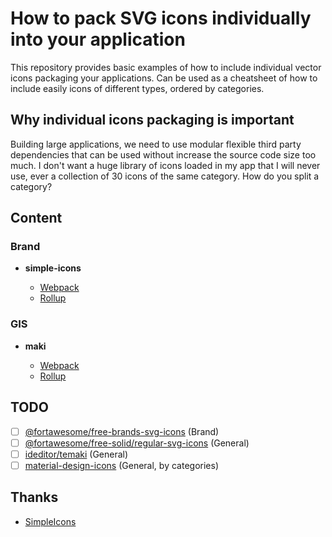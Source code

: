 # How to pack SVG icons individually into your application

This repository provides basic examples of how to include individual vector icons packaging your applications. Can be used as a cheatsheet of how to include easily icons of different types, ordered by categories.

## Why individual icons packaging is important
Building large applications, we need to use modular flexible third party dependencies that can be used without increase the source code size too much. I don't want a huge library of icons loaded in my app that I will never use, ever a collection of 30 icons of the same category. How do you split a category?

## Content

### Brand

- **simple-icons**

    - [Webpack](https://mondeja.github.io/indicon-pack-howto/examples/simple-icons/webpack/)
    - [Rollup](https://mondeja.github.io/indicon-pack-howto/examples/simple-icons/rollup/)

### GIS

- **maki**

    - [Webpack](https://mondeja.github.io/indicon-pack-howto/examples/maki/webpack/)
    - [Rollup](https://mondeja.github.io/indicon-pack-howto/examples/maki/rollup/)

## TODO
- [ ] [@fortawesome/free-brands-svg-icons](https://fontawesome.com/how-to-use/with-the-api/setup/importing-icons) (Brand)
- [ ] [@fortawesome/free-solid/regular-svg-icons](https://fontawesome.com/how-to-use/with-the-api/setup/importing-icons) (General)
- [ ] [ideditor/temaki](https://github.com/ideditor/temaki) (General)
- [ ] [material-design-icons](https://www.npmjs.com/package/material-design-icons) (General, by categories)

## Thanks
- [SimpleIcons](https://github.com/simple-icons/simple-icons)
